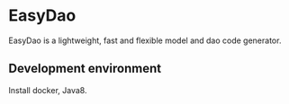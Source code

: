# EasyDao

EasyDao is a lightweight, fast and flexible model and dao code generator.

## Development environment

Install docker, Java8.


